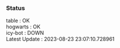 ### Status


table : OK  
hogwarts : OK  
icy-bot : DOWN  
Latest Update : 2023-08-23 23:07:10.728961
